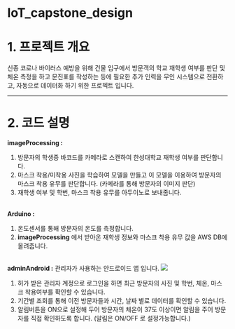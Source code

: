 # IoT_capstone_design
 
<h1><b>1. 프로젝트 개요</b></h1>
신종 코로나 바이러스 예방을 위해 건물 입구에서 방문객의 학교 재학생 여부를 판단 및 체온 측정을 하고 문진표를 작성하는 등에 필요한 추가 인력을 무인 시스템으로 전환하고, 자동으로 데이터화 하기 위한 프로젝트 입니다.
<br>
<hr>
<h1><b>2. 코드 설명 </b></h1>

<b>imageProcessing :</b><br>
1. 방문자의 학생증 바코드를 카메라로 스캔하여 한성대학교 재학생 여부를 판단합니다.<br>
2. 마스크 착용/미착용 사진을 학습하여 모델을 만들고 이 모델을 이용하여 방문자의 마스크 착용 유무를 판단합니다. (카메라를 통해 방문자의 이미지 판단)<br>
3. 재학생 여부 및 학번, 마스크 착용 유무를 아두이노로 보내줍니다.<br><br>

<b>Arduino :</b><br>
1. 온도센서를 통해 방문자의 온도를 측정합니다.<br>
2. <b>imageProcessing</b> 에서 받아온 재학생 정보와 마스크 착용 유무 값을 AWS DB에 올려줍니다.<br><br>

<b>adminAndroid :</b> 관리자가 사용하는 안드로이드 앱 입니다.
<img src="https://user-images.githubusercontent.com/52819424/86145920-83126080-bb32-11ea-9334-2d225986b894.JPG">
1. 허가 받은 관리자 계정으로 로그인을 하면 최근 방문자의 사진 및 학번, 체온, 마스크 착용여부를 확인할 수 있습니다.<br>
2. 기간별 조회를 통해 이전 방문자들과 시간, 날짜 별로 데이터를 확인할 수 있습니다.<br>
3. 알림버튼을 ON으로 설정해 두어 방문자의 체온이 37도 이상이면 알림을 주어 방문자를 직접 확인하도록 합니다. (알림은 ON/OFF 로 설정가능합니다.)<br>
